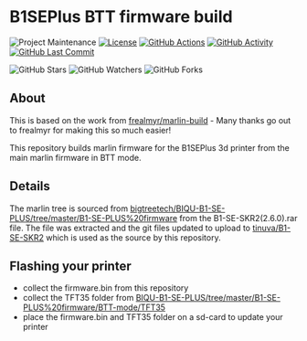 # B1SEPlus BTT firmware build

![Project Maintenance][maintenance-shield]
[![License][license-shield]](LICENSE.md)
[![GitHub Actions][actions-shield]][actions]
[![GitHub Activity][commits-shield]][commits]
[![GitHub Last Commit][last-commit-shield]][commits]

![GitHub Stars][stars-shield]
![GitHub Watchers][watchers-shield]
![GitHub Forks][forks-shield]

## About

This is based on the work from [frealmyr/marlin-build](https://github.com/frealmyr/marlin-build) - Many thanks go out to frealmyr for making this so much easier!

This repository builds marlin firmware for the B1SEPlus 3d printer from the main marlin firmware in BTT mode. 

## Details

The marlin tree is sourced from [bigtreetech/BIQU-B1-SE-PLUS/tree/master/B1-SE-PLUS%20firmware](https://github.com/bigtreetech/BIQU-B1-SE-PLUS/tree/master/B1-SE-PLUS%20firmware) from the B1-SE-SKR2(2.6.0).rar file.
The file was extracted and the git files updated to upload to [tinuva/B1-SE-SKR2](https://github.com/tinuva/B1-SE-SKR2) which is used as the source by this repository.

## Flashing your printer

* collect the firmware.bin from this repository
* collect the TFT35 folder from [BIQU-B1-SE-PLUS/tree/master/B1-SE-PLUS%20firmware/BTT-mode/TFT35](https://github.com/bigtreetech/BIQU-B1-SE-PLUS/tree/master/B1-SE-PLUS%20firmware/BTT-mode/TFT35)
* place the firmware.bin and TFT35 folder on a sd-card to update your printer

[tinuva]: https://github.com/tinuva
[commits-shield]: https://img.shields.io/github/commit-activity/y/tinuva/home-assistant-config.svg
[commits]: https://github.com/tinuva/home-assistant-config/commits/master
[contributors]: https://github.com/tinuva/home-assistant-config/graphs/contributors
[actions-shield]: https://github.com/tinuva/home-assistant-config/workflows/Home%20Assistant%20CI/badge.svg
[actions]: https://github.com/tinuva/home-assistant-config/actions
[issue]: https://github.com/tinuva/home-assistant-config/issues
[license-shield]: https://img.shields.io/github/license/tinuva/home-assistant-config.svg
[maintenance-shield]: https://img.shields.io/maintenance/yes/2022.svg
[last-commit-shield]: https://img.shields.io/github/last-commit/tinuva/home-assistant-config.svg
[stars-shield]: https://img.shields.io/github/stars/tinuva/home-assistant-config.svg?style=social&label=Stars
[forks-shield]: https://img.shields.io/github/forks/tinuva/home-assistant-config.svg?style=social&label=Forks
[watchers-shield]: https://img.shields.io/github/watchers/tinuva/home-assistant-config.svg?style=social&label=Watchers